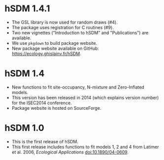 # hSDM 1.4.1

* The GSL library is now used for random draws (#4).
* The package uses registration for C routines (#9).
* Two new vignettes ("Introduction to hSDM" and "Publications") are available.
* We use `pkgdown` to build package website.
* New package website available on GitHub: <https://ecology.ghislainv.fr/hSDM>. 

# hSDM 1.4

* New functions to fit site-occupancy, N-mixture and Zero-Inflated models.
* This version has been released in 2014 (which explains version number) for the ISEC2014 conference.
* Package website is hosted on SourceForge.

# hSDM 1.0

* This is the first release of hSDM.
* This first release includes functions to fit models 1, 2 and 4 from Latimer et al. 2006, _Ecological Applications_ <doi:10.1890/04-0609>.